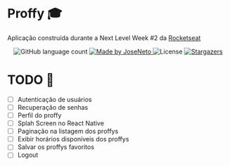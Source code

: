 # Proffy :mortar_board:
Aplicação construída durante a Next Level Week #2 da [Rocketseat](https://rocketseat.com.br)

<p align="center">
  <img alt="GitHub language count" src="https://img.shields.io/github/languages/count/1TATO/proffy-nlw2.0?color=%2304D361">

  <a href="https://www.linkedin.com/in/jose-netopr/">
    <img alt="Made by JoseNeto" src="https://img.shields.io/badge/made%20by-JoseNeto-%2304D361">
  </a>

  <img alt="License" src="https://img.shields.io/badge/license-MIT-%2304D361">

  <a href="https://github.com/1TATO/proffy-nlw2.0/stargazers">
    <img alt="Stargazers" src="https://img.shields.io/github/stars/1TATO/proffy-nlw2.0?style=social">
  </a>
</p>

# TODO :construction:
- [ ] Autenticação de usuários
- [ ] Recuperação de senhas
- [ ] Perfil do proffy
- [ ] Splah Screen no React Native
- [ ] Paginação na listagem dos proffys
- [ ] Exibir horários disponíveis dos proffys
- [ ] Salvar os proffys favoritos
- [ ] Logout 
